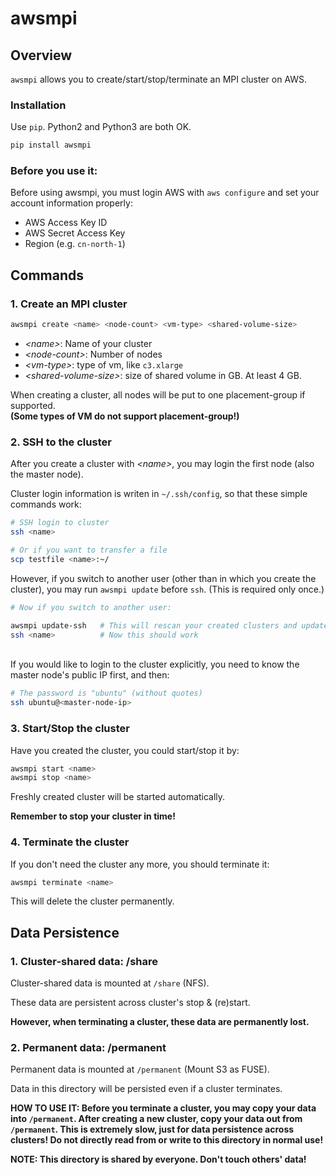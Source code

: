 
# awsmpi

## Overview

`awsmpi` allows you to create/start/stop/terminate an MPI cluster on AWS.

### Installation

Use `pip`. Python2 and Python3 are both OK.

````bash
pip install awsmpi
````

### Before you use it:

Before using awsmpi, you must login AWS with `aws configure` and set your account information properly:
- AWS Access Key ID
- AWS Secret Access Key
- Region (e.g. `cn-north-1`)


## Commands

### 1. Create an MPI cluster

````bash
awsmpi create <name> <node-count> <vm-type> <shared-volume-size>
````

- *\<name\>*: Name of your cluster
- *\<node-count\>*: Number of nodes
- *\<vm-type\>*: type of vm, like `c3.xlarge`
- *\<shared-volume-size\>*: size of shared volume in GB. At least 4 GB.

When creating a cluster, all nodes will be put to one placement-group if supported.
<br>**(Some types of VM do not support placement-group!)**

### 2. SSH to the cluster

After you create a cluster with *\<name\>*, you may login the first node (also the master node).

Cluster login information is writen in `~/.ssh/config`, so that these simple commands work:

````bash
# SSH login to cluster
ssh <name>

# Or if you want to transfer a file
scp testfile <name>:~/
````

However, if you switch to another user (other than in which you create the cluster), you may run `awsmpi update` before `ssh`. (This is required only once.)

````bash
# Now if you switch to another user:

awsmpi update-ssh   # This will rescan your created clusters and update ~/.ssh/config
ssh <name>          # Now this should work
````

<br>If you would like to login to the cluster explicitly, you need to know the master node's public IP first, and then:

````bash
# The password is "ubuntu" (without quotes)
ssh ubuntu@<master-node-ip>
````

### 3. Start/Stop the cluster

Have you created the cluster, you could start/stop it by:

````bash
awsmpi start <name>
awsmpi stop <name>
````

Freshly created cluster will be started automatically.

**Remember to stop your cluster in time!**

### 4. Terminate the cluster

If you don't need the cluster any more, you should terminate it:

````bash
awsmpi terminate <name>
````

This will delete the cluster permanently.

## Data Persistence

### 1. Cluster-shared data: **/share**

Cluster-shared data is mounted at `/share` (NFS).

These data are persistent across cluster's stop & (re)start.

**However, when terminating a cluster, these data are permanently lost.**

### 2. Permanent data: **/permanent**

Permanent data is mounted at `/permanent` (Mount S3 as FUSE).

Data in this directory will be persisted even if a cluster terminates.

**HOW TO USE IT: Before you terminate a cluster, you may copy your data into `/permanent`. After creating a new cluster, copy your data out from `/permanent`. This is extremely slow, just for data persistence across clusters! Do not directly read from or write to this directory in normal use!**

**NOTE: This directory is shared by everyone. Don't touch others' data!**
